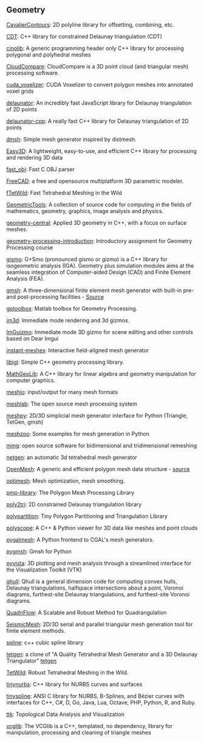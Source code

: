 ## Geometry
[CavalierContours](https://github.com/jbuckmccready/CavalierContours): 2D polyline library for offsetting, combining, etc.

[CDT](https://github.com/artem-ogre/CDT): C++ library for constrained Delaunay triangulation (CDT)

[cinolib](https://github.com/mlivesu/cinolib): A generic programming header only C++ library for processing polygonal and polyhedral meshes

[CloudCompare](https://github.com/CloudCompare/CloudCompare): CloudCompare is a 3D point cloud (and triangular mesh) processing software.

[cuda_voxelizer](https://github.com/Forceflow/cuda_voxelizer): CUDA Voxelizer to convert polygon meshes into annotated voxel grids

[delaunator](https://github.com/mapbox/delaunator): An incredibly fast JavaScript library for Delaunay triangulation of 2D points

[delaunator-cpp](https://github.com/delfrrr/delaunator-cpp): A really fast C++ library for Delaunay triangulation of 2D points

[dmsh](https://github.com/nschloe/dmsh): Simple mesh generator inspired by distmesh.

[Easy3D](https://github.com/LiangliangNan/Easy3D): A lightweight, easy-to-use, and efficient C++ library for processing and rendering 3D data

[fast_obj](https://github.com/thisistherk/fast_obj): Fast C OBJ parser

[FreeCAD](https://github.com/FreeCAD/FreeCAD): a free and opensource multiplatform 3D parametric modeler.

[fTetWild](https://github.com/wildmeshing/fTetWild): Fast Tetrahedral Meshing in the Wild

[GeometricTools](https://github.com/davideberly/GeometricTools): A collection of source code for computing in the fields of mathematics, geometry, graphics, image analysis and physics.

[geometry-central](https://github.com/nmwsharp/geometry-central): Applied 3D geometry in C++, with a focus on surface meshes.

[geometry-processing-introduction](https://github.com/alecjacobson/geometry-processing-introduction): Introductory assignment for Geometry Processing course

[gismo](https://github.com/gismo/gismo): G+Smo (pronounced gismo or gizmo) is a C++ library for isogeometric analysis (IGA). Geometry plus simulation modules aims at the seamless integration of Computer-aided Design (CAD) and Finite Element Analysis (FEA).

[gmsh](http://gmsh.info/): A three-dimensional finite element mesh generator with built-in pre- and post-processing facilities - [Source](https://gitlab.onelab.info/gmsh/gmsh)

[gptoolbox](https://github.com/alecjacobson/gptoolbox): Matlab toolbox for Geometry Processing.

[im3d](https://github.com/john-chapman/im3d): Immediate mode rendering and 3d gizmos.

[ImGuizmo](https://github.com/CedricGuillemet/ImGuizmo): Immediate mode 3D gizmo for scene editing and other controls based on Dear Imgui

[instant-meshes](https://github.com/wjakob/instant-meshes): Interactive field-aligned mesh generator

[libigl](https://github.com/libigl/libigl): Simple C++ geometry processing library.

[MathGeoLib](https://github.com/juj/MathGeoLib): A C++ library for linear algebra and geometry manipulation for computer graphics.

[meshio](https://github.com/nschloe/meshio): input/output for many mesh formats

[meshlab](https://github.com/cnr-isti-vclab/meshlab): The open source mesh processing system

[meshpy](https://github.com/inducer/meshpy): 2D/3D simplicial mesh generator interface for Python (Triangle, TetGen, gmsh)

[meshzoo](https://github.com/nschloe/meshzoo): Some examples for mesh generation in Python

[mmg](https://github.com/MmgTools/mmg): open source software for bidimensional and tridimensional remeshing

[netgen](https://github.com/NGSolve/netgen): an automatic 3d tetrahedral mesh generator

[OpenMesh](https://www.graphics.rwth-aachen.de/software/openmesh/): A generic and efficient polygon mesh data structure - [source](https://graphics.rwth-aachen.de:9000/OpenMesh/OpenMesh)

[optimesh](https://github.com/nschloe/optimesh): Mesh optimization, mesh smoothing.

[pmp-library](https://github.com/pmp-library/pmp-library): The Polygon Mesh Processing Library

[poly2tri](https://github.com/jhasse/poly2tri): 2D constrained Delaunay triangulation library

[polypartition](https://github.com/ivanfratric/polypartition): Tiny Polygon Partitioning and Triangulation Library

[polyscope](https://github.com/nmwsharp/polyscope): A C++ & Python viewer for 3D data like meshes and point clouds

[pygalmesh](https://github.com/nschloe/pygalmesh): A Python frontend to CGAL's mesh generators.

[pygmsh](https://github.com/nschloe/pygmsh): Gmsh for Python

[pyvista](https://github.com/pyvista/pyvista): 3D plotting and mesh analysis through a streamlined interface for the Visualization Toolkit (VTK)

[qhull](https://github.com/qhull/qhull): Qhull is a general dimension code for computing convex hulls, Delaunay triangulations, halfspace intersections about a point, Voronoi diagrams, furthest-site Delaunay triangulations, and furthest-site Voronoi diagrams.

[QuadriFlow](https://github.com/hjwdzh/QuadriFlow): A Scalable and Robust Method for Quadrangulation

[SeismicMesh](https://github.com/krober10nd/SeismicMesh): 2D/3D serial and parallel triangular mesh generation tool for finite element methods.

[spline](https://github.com/ttk592/spline): c++ cubic spline library

[tetgen](https://github.com/ufz/tetgen): a clone of "A Quality Tetrahedral Mesh Generator and a 3D Delaunay Triangulator" [tetgen](http://www.wias-berlin.de/software/index.jsp?id=TetGen&lang=1)

[TetWild](https://github.com/Yixin-Hu/TetWild): Robust Tetrahedral Meshing in the Wild.

[tinynurbs](https://github.com/pradeep-pyro/tinynurbs): C++ library for NURBS curves and surfaces

[tinyspline](https://github.com/msteinbeck/tinyspline): ANSI C library for NURBS, B-Splines, and Bézier curves with interfaces for C++, C#, D, Go, Java, Lua, Octave, PHP, Python, R, and Ruby.

[ttk](https://github.com/topology-tool-kit/ttk): Topological Data Analysis and Visualization

[vcglib](https://github.com/cnr-isti-vclab/vcglib): The VCGlib is a C++, templated, no dependency, library for manipulation, processing and cleaning of triangle meshes
